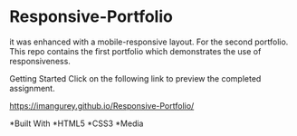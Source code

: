 # Responsive-Portfolio

it was enhanced with a mobile-responsive layout. For the second portfolio.
This repo contains the first portfolio which demonstrates the use of responsiveness.

Getting Started
Click on the following link to preview the completed assignment.

https://imangurey.github.io/Responsive-Portfolio/

*Built With
*HTML5
*CSS3
*Media
